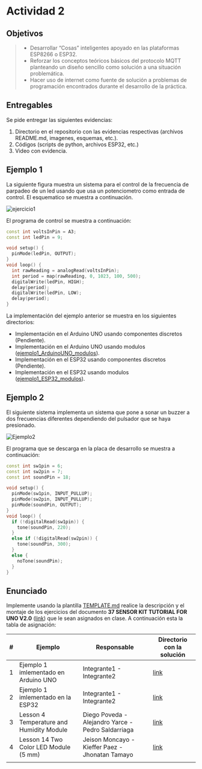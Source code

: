 # Actividad 2




## Objetivos

> * Desarrollar “Cosas” inteligentes apoyado en las plataformas ESP8266 o ESP32.
> * Reforzar los conceptos teóricos básicos del protocolo MQTT planteando un diseño sencillo como solución a una situación problemática.
> * Hacer uso de internet como fuente de solución a problemas de programación encontrados durante el desarrollo de la práctica.

## Entregables

Se pide entregar las siguientes evidencias:
1. Directorio en el repositorio con las evidencias respectivas (archivos README.md, imagenes, esquemas, etc.). 
2.	Códigos (scripts de python, archivos ESP32, etc.)
3.	Video con evidencia.







## Ejemplo 1

La siguiente figura muestra un sistema para el control de la frecuencia de parpadeo de un led usando que usa un potenciometro como entrada de control. El esquematico se muestra a continuación.

![ejercicio1](ejercicio1.png)

El programa de control se muestra a continuación:

```c++
const int voltsInPin = A3;
const int ledPin = 9;

void setup() {
  pinMode(ledPin, OUTPUT);
}
void loop() {
  int rawReading = analogRead(voltsInPin);
  int period = map(rawReading, 0, 1023, 100, 500);
  digitalWrite(ledPin, HIGH);
  delay(period);
  digitalWrite(ledPin, LOW);
  delay(period);
}
```

La implementación del ejemplo anterior se muestra en los siguientes directorios:

- Implementación en el Arduino UNO usando componentes discretos (Pendiente).
- Implementación en el Arduino UNO usando modulos ([ejemplo1_ArduinoUNO_modulos](ejemplo1_ArduinoUNO_modulos/)).
- Implementación en el ESP32 usando componentes discretos (Pendiente).
- Implementación en el ESP32 usando modulos ([ejemplo1_ESP32_modulos](ejemplo1_ESP32_modulos/)).

## Ejemplo 2

El siguiente sistema implementa un sistema que pone a sonar un buzzer a dos frecuencias diferentes dependiendo del pulsador que se haya presionado.

![Ejemplo2](ejercicio2.png)

El programa que se descarga en la placa de desarrollo se muestra a continuación:

```c++
const int sw1pin = 6;
const int sw2pin = 7;
const int soundPin = 18;

void setup() {
  pinMode(sw1pin, INPUT_PULLUP);
  pinMode(sw2pin, INPUT_PULLUP);
  pinMode(soundPin, OUTPUT);
}
void loop() {
  if (!digitalRead(sw1pin)) {
    tone(soundPin, 220);
  }
  else if (!digitalRead(sw2pin)) {
    tone(soundPin, 300);
  }
  else {
    noTone(soundPin);
  }
}
```

## Enunciado

Implemente usando la plantilla [TEMPLATE.md](TEMPLATE.md) realice la descripción y el montaje de los ejercicios del documento **37 SENSOR KIT TUTORIAL FOR UNO V2.0** ([link](37%20SENSOR%20KIT%20TUTORIAL%20FOR%20UNO%20AND%20MEGA%20v2.0.0.19.05.22.pdf)) que le sean asignados en clase. A continuación esta la tabla de asignación:

| #   | Ejemplo                                  | Responsable                                        | Directorio con la solución                         |
| --- | ---------------------------------------- | -------------------------------------------------- | -------------------------------------------------- |
| 1   | Ejemplo 1 imlementado en Arduino UNO     | Integrante1 - Integrante2                          | [link](./ejemplo1_Arduino-UNO_componentes/)        |
| 2   | Ejemplo 1 imlementado en la ESP32        | Integrante1 - Integrante2                          | [link](./ejemplo1_ESP32_modulos/)                  |
| 3   | Lesson 4 Temperature and Humidity Module | Diego Poveda - Alejandro Yarce - Pedro Saldarriaga | [link](./Lesson4_Temperature_and_Humidity_Module/) |
| 4   | Lesson 14 Two Color LED Module (5 mm)    | Jeison Moncayo - Kieffer Paez - Jhonatan Tamayo    | [link](./Lesson14_Two_Color_LED_Module/) |
|     |                                          |                                                    |                                                    |
